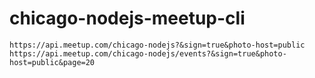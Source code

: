 # chicago-nodejs-meetup-cli

```
https://api.meetup.com/chicago-nodejs?&sign=true&photo-host=public
https://api.meetup.com/chicago-nodejs/events?&sign=true&photo-host=public&page=20
```
